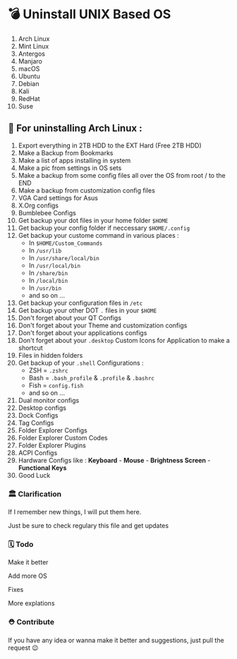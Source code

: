 # 💣 Uninstall UNIX Based OS

1. Arch Linux
2. Mint Linux
3. Antergos
4. Manjaro
5. macOS
6. Ubuntu
7. Debian
8. Kali
9. RedHat
10. Suse



## 🏁 For uninstalling Arch Linux :

1. Export everything in 2TB HDD to the EXT Hard (Free 2TB HDD)
2. Make a Backup from Bookmarks
3. Make a list of apps installing in system
4. Make a pic from settings in OS sets
5. Make a backup from some config files all over the OS from root / to the END
6. Make a backup from customization config files
7. VGA Card settings for Asus
8. X.Org configs
9. Bumblebee Configs
10. Get backup your dot files in your home folder ``$HOME``
11. Get backup your config folder if neccessary ``$HOME/.config``
12. Get backup your custome command in various places :
    - In ``$HOME/Custom_Commands``
    - In ``/usr/lib``
    - In ``/usr/share/local/bin``
    - In ``/usr/local/bin``
    - In ``/share/bin``
    - In ``/local/bin``
    - In ``/usr/bin``
    - and so on ...
13. Get backup your configuration files in ``/etc``
14. Get backup your other DOT ``.`` files in your ``$HOME``
15. Don't forget about your QT Configs
16. Don't forget about your Theme and customization configs
17. Don't forget about your applications configs
18. Don't forget about your ``.desktop`` Custom Icons for Application to make a shortcut
19. Files in hidden folders
20. Get backup of your ``.shell`` Configurations :
    - ZSH = ``.zshrc``
    - Bash = ``.bash_profile`` & ``.profile`` & ``.bashrc``
    - Fish = ``config.fish``
    - and so on ...
21. Dual monitor configs
22. Desktop configs
23. Dock Configs
24. Tag Configs
25. Folder Explorer Configs
26. Folder Explorer Custom Codes
27. Folder Explorer Plugins
28. ACPI Configs
29. Hardware Configs like : **Keyboard** - **Mouse** - **Brightness Screen** - **Functional Keys**
30. Good Luck



### 🏛 Clarification

If I remember new things, I will put them here.

Just be sure to check regulary this file and get updates



### 🗓 Todo

Make it better

Add more OS

Fixes

More explations



### ⛑ Contribute

If you have any idea or wanna make it better and suggestions, just pull the request 😉

